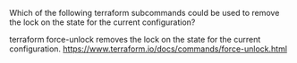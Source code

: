
Which of the following terraform subcommands could be used to remove the lock on the state for the current configuration?

terraform force-unlock removes the lock on the state for the current configuration. https://www.terraform.io/docs/commands/force-unlock.html




